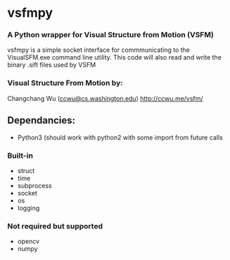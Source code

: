 # vsfmpy
### A Python wrapper for Visual Structure from Motion (VSFM)

vsfmpy is a simple socket interface for commmunicating to the VisualSFM.exe command line utility. This code will also read and write the binary .sift files used by VSFM

### Visual Structure From Motion by:

Changchang Wu (ccwu@cs.washington.edu)
http://ccwu.me/vsfm/

## Dependancies:
- Python3 (should work with python2 with some import from future calls
### Built-in
- struct
- time
- subprocess
- socket
- os
- logging
### Not required but supported
- opencv
- numpy